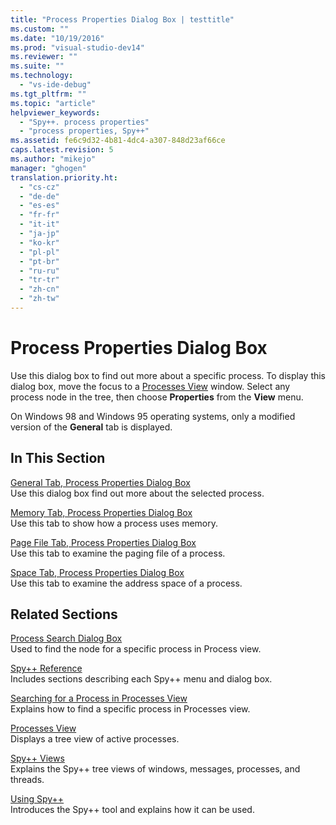 ```yaml
---
title: "Process Properties Dialog Box | testtitle"
ms.custom: ""
ms.date: "10/19/2016"
ms.prod: "visual-studio-dev14"
ms.reviewer: ""
ms.suite: ""
ms.technology: 
  - "vs-ide-debug"
ms.tgt_pltfrm: ""
ms.topic: "article"
helpviewer_keywords: 
  - "Spy++. process properties"
  - "process properties, Spy++"
ms.assetid: fe6c9d32-4b81-4dc4-a307-848d23af66ce
caps.latest.revision: 5
ms.author: "mikejo"
manager: "ghogen"
translation.priority.ht: 
  - "cs-cz"
  - "de-de"
  - "es-es"
  - "fr-fr"
  - "it-it"
  - "ja-jp"
  - "ko-kr"
  - "pl-pl"
  - "pt-br"
  - "ru-ru"
  - "tr-tr"
  - "zh-cn"
  - "zh-tw"
---
```

# Process Properties Dialog Box
Use this dialog box to find out more about a specific process. To display this dialog box, move the focus to a [Processes View](../debugger/processes-view.md) window. Select any process node in the tree, then choose **Properties** from the **View** menu.  
  
 On Windows 98 and Windows 95 operating systems, only a modified version of the **General** tab is displayed.  
  
## In This Section  
 [General Tab, Process Properties Dialog Box](../debugger/general-tab--thread-properties-dialog-box.md)  
 Use this dialog box find out more about the selected process.  
  
 [Memory Tab, Process Properties Dialog Box](../debugger/memory-tab--process-properties-dialog-box.md)  
 Use this tab to show how a process uses memory.  
  
 [Page File Tab, Process Properties Dialog Box](../debugger/page-file-tab--process-properties-dialog-box.md)  
 Use this tab to examine the paging file of a process.  
  
 [Space Tab, Process Properties Dialog Box](../debugger/space-tab--process-properties-dialog-box.md)  
 Use this tab to examine the address space of a process.  
  
## Related Sections  
 [Process Search Dialog Box](../debugger/process-search-dialog-box.md)  
 Used to find the node for a specific process in Process view.  
  
 [Spy++ Reference](../debugger/spy---reference.md)  
 Includes sections describing each Spy++ menu and dialog box.  
  
 [Searching for a Process in Processes View](../debugger/how-to--search-for-a-process-in-processes-view.md)  
 Explains how to find a specific process in Processes view.  
  
 [Processes View](../debugger/processes-view.md)  
 Displays a tree view of active processes.  
  
 [Spy++ Views](../debugger/spy---views.md)  
 Explains the Spy++ tree views of windows, messages, processes, and threads.  
  
 [Using Spy++](../debugger/using-spy--.md)  
 Introduces the Spy++ tool and explains how it can be used.